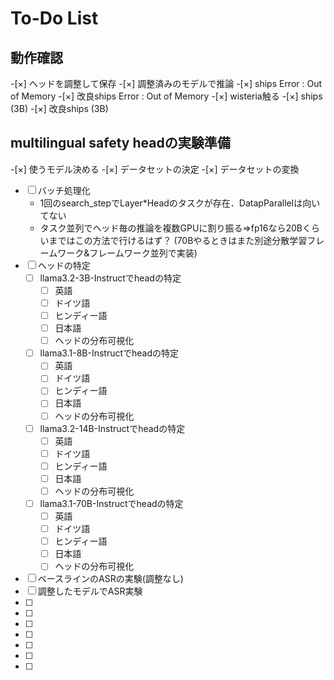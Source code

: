# To-Do List

## 動作確認

-[×] ヘッドを調整して保存
-[×] 調整済みのモデルで推論
-[×] ships
    Error : Out of Memory
-[×] 改良ships
    Error : Out of Memory
-[×] wisteria触る
-[×] ships (3B)
-[×] 改良ships (3B)
## multilingual safety headの実験準備
-[×] 使うモデル決める
-[×] データセットの決定 
-[×] データセットの変換
-[ ] バッチ処理化 
    * 1回のsearch_stepでLayer*Headのタスクが存在．DatapParallelは向いてない   
    * タスク並列でヘッド毎の推論を複数GPUに割り振る⇒fp16なら20Bくらいまではこの方法で行けるはず？
        (70Bやるときはまた別途分散学習フレームワーク&フレームワーク並列で実装)
-[ ] ヘッドの特定
    -[ ] llama3.2-3B-Instructでheadの特定
        -[ ] 英語
        -[ ] ドイツ語
        -[ ] ヒンディー語
        -[ ] 日本語
        -[ ] ヘッドの分布可視化
    -[ ] llama3.1-8B-Instructでheadの特定
        -[ ] 英語
        -[ ] ドイツ語
        -[ ] ヒンディー語
        -[ ] 日本語
        -[ ] ヘッドの分布可視化
    -[ ] llama3.2-14B-Instructでheadの特定
        -[ ] 英語
        -[ ] ドイツ語
        -[ ] ヒンディー語
        -[ ] 日本語
        -[ ] ヘッドの分布可視化
    -[ ] llama3.1-70B-Instructでheadの特定
        -[ ] 英語
        -[ ] ドイツ語
        -[ ] ヒンディー語
        -[ ] 日本語
        -[ ] ヘッドの分布可視化
-[ ] ベースラインのASRの実験(調整なし)
-[ ] 調整したモデルでASR実験
-[ ]
-[ ]
-[ ]
-[ ]
-[ ]
-[ ]
-[ ]
